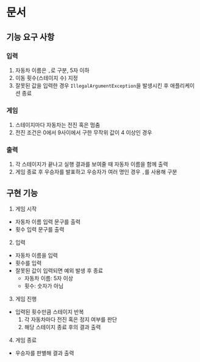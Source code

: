 # 문서

## 기능 요구 사항

### 입력

1. 자동차 이름은 `,`로 구분, 5자 이하
2. 이동 횟수(스테이지 수) 지정
3. 잘못된 값을 입력한 경우 `IllegalArgumentException`을 발생시킨 후 애플리케이션 종료

### 게임

1. 스테이지마다 자동차는 전진 혹은 멈춤
2. 전진 조건은 0에서 9사이에서 구한 무작위 값이 4 이상인 경우

### 출력

1. 각 스테이지가 끝나고 실행 결과를 보여줄 때 자동차 이름을 함께 출력
2. 게임 종료 후 우승자를 발표하고 우승자가 여러 명인 경우 `,`를 사용해 구분

## 구현 기능

1. 게임 시작

- 자동차 이름 입력 문구를 출력
- 횟수 입력 문구를 출력

2. 입력

- 자동차 이름을 입력
- 횟수를 입력
- 잘못된 값이 입력되면 예외 발생 후 종료
    - 자동차 이름: 5자 이상
    - 횟수: 숫자가 아님

3. 게임 진행

- 입력된 횟수만큼 스테이지 반복
    1. 각 자동차마다 전진 혹은 정지 여부를 판단
    2. 해당 스테이지 종료 후의 결과 출력

4. 게임 종료

- 우승자를 판별해 결과 출력